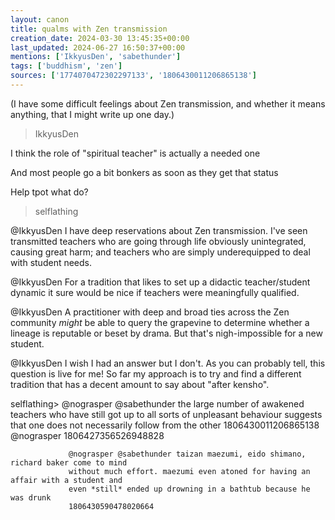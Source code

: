 ```yaml
---
layout: canon
title: qualms with Zen transmission
creation_date: 2024-03-30 13:45:35+00:00
last_updated: 2024-06-27 16:50:37+00:00
mentions: ['IkkyusDen', 'sabethunder']
tags: ['buddhism', 'zen']
sources: ['1774070472302297133', '1806430011206865138']
---
```


(I have some difficult feelings about Zen transmission, and whether it means anything, that I might write up one day.)

> IkkyusDen  

I think the role of "spiritual teacher" is actually a needed one  
  
And most people go a bit bonkers as soon as they get that status  
  
Help tpot what do?  

> selflathing  

@IkkyusDen I have deep reservations about Zen transmission. I've seen transmitted teachers who are going through life obviously unintegrated, causing great harm; and teachers who are simply underequipped to deal with student needs.  

@IkkyusDen For a tradition that likes to set up a didactic teacher/student dynamic it sure would be nice if teachers were meaningfully qualified.  

@IkkyusDen A practitioner with deep and broad ties across the Zen community *might* be able to query the grapevine to determine whether a lineage is reputable or beset by drama. But that's nigh-impossible for a new student.  

@IkkyusDen I wish I had an answer but I don't. As you can probably tell, this question is live for me! So far my approach is to try and find a different tradition that has a decent amount to say about "after kensho".  


selflathing>     @nograsper @sabethunder the large number of awakened teachers who have still got up
                 to all sorts of unpleasant behaviour suggests that one does not necessarily follow
                 from the other
                 1806430011206865138 @nograsper 1806427356526948828

                 @nograsper @sabethunder taizan maezumi, eido shimano, richard baker come to mind
                 without much effort. maezumi even atoned for having an affair with a student and
                 even *still* ended up drowning in a bathtub because he was drunk
                 1806430590478020664
